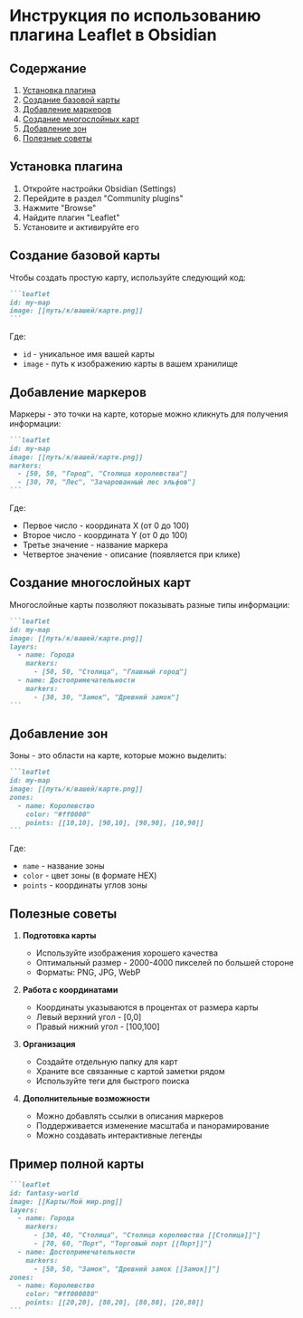 # Инструкция по использованию плагина Leaflet в Obsidian

## Содержание

1. [Установка плагина](#установка-плагина)
2. [Создание базовой карты](#создание-базовой-карты)
3. [Добавление маркеров](#добавление-маркеров)
4. [Создание многослойных карт](#создание-многослойных-карт)
5. [Добавление зон](#добавление-зон)
6. [Полезные советы](#полезные-советы)

## Установка плагина

1. Откройте настройки Obsidian (Settings)
2. Перейдите в раздел "Community plugins"
3. Нажмите "Browse"
4. Найдите плагин "Leaflet"
5. Установите и активируйте его

## Создание базовой карты

Чтобы создать простую карту, используйте следующий код:

````markdown
```leaflet
id: my-map
image: [[путь/к/вашей/карте.png]]
```
````

Где:

- `id` - уникальное имя вашей карты
- `image` - путь к изображению карты в вашем хранилище

## Добавление маркеров

Маркеры - это точки на карте, которые можно кликнуть для получения информации:

````markdown
```leaflet
id: my-map
image: [[путь/к/вашей/карте.png]]
markers:
  - [50, 50, "Город", "Столица королевства"]
  - [30, 70, "Лес", "Зачарованный лес эльфов"]
```
````

Где:

- Первое число - координата X (от 0 до 100)
- Второе число - координата Y (от 0 до 100)
- Третье значение - название маркера
- Четвертое значение - описание (появляется при клике)

## Создание многослойных карт

Многослойные карты позволяют показывать разные типы информации:

````markdown
```leaflet
id: my-map
image: [[путь/к/вашей/карте.png]]
layers:
  - name: Города
    markers:
      - [50, 50, "Столица", "Главный город"]
  - name: Достопримечательности
    markers:
      - [30, 30, "Замок", "Древний замок"]
```
````

## Добавление зон

Зоны - это области на карте, которые можно выделить:

````markdown
```leaflet
id: my-map
image: [[путь/к/вашей/карте.png]]
zones:
  - name: Королевство
    color: "#ff0000"
    points: [[10,10], [90,10], [90,90], [10,90]]
```
````

Где:

- `name` - название зоны
- `color` - цвет зоны (в формате HEX)
- `points` - координаты углов зоны

## Полезные советы

1. **Подготовка карты**

   - Используйте изображения хорошего качества
   - Оптимальный размер - 2000-4000 пикселей по большей стороне
   - Форматы: PNG, JPG, WebP

2. **Работа с координатами**

   - Координаты указываются в процентах от размера карты
   - Левый верхний угол - [0,0]
   - Правый нижний угол - [100,100]

3. **Организация**

   - Создайте отдельную папку для карт
   - Храните все связанные с картой заметки рядом
   - Используйте теги для быстрого поиска

4. **Дополнительные возможности**
   - Можно добавлять ссылки в описания маркеров
   - Поддерживается изменение масштаба и панорамирование
   - Можно создавать интерактивные легенды

## Пример полной карты

````markdown
```leaflet
id: fantasy-world
image: [[Карты/Мой мир.png]]
layers:
  - name: Города
    markers:
      - [30, 40, "Столица", "Столица королевства [[Столица]]"]
      - [70, 60, "Порт", "Торговый порт [[Порт]]"]
  - name: Достопримечательности
    markers:
      - [50, 50, "Замок", "Древний замок [[Замок]]"]
zones:
  - name: Королевство
    color: "#ff000080"
    points: [[20,20], [80,20], [80,80], [20,80]]
```
````
